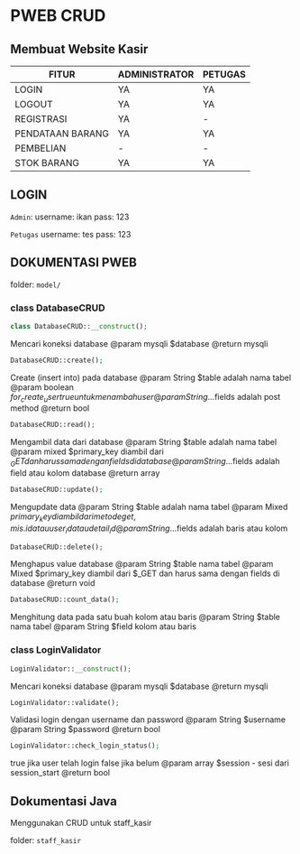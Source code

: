# PWEB CRUD  

Membuat Website Kasir
------------



| FITUR  | ADMINISTRATOR  | PETUGAS  |
| ------------ | ------------ | ------------ |
| LOGIN  | YA  | YA  |
| LOGOUT  |  YA | YA  |
| REGISTRASI  | YA  | -  |
| PENDATAAN BARANG  | YA  | YA  |
|  PEMBELIAN | -  | -  |
|  STOK BARANG | YA  | YA  |

## LOGIN
```Admin```: 
username: ikan
pass: 123

```Petugas```
username: tes
pass: 123

## DOKUMENTASI PWEB

folder: `model/`

### class DatabaseCRUD
```php
class DatabaseCRUD::__construct();
```
Mencari koneksi database
@param mysqli $database
@return mysqli

```php
DatabaseCRUD::create();
```
Create (insert into) pada database
@param String $table adalah nama tabel
@param boolean $for_create_user true untuk menambah user
@param String ...$fields adalah post method
@return bool

```php
DatabaseCRUD::read();
```
Mengambil data dari database
@param String $table adalah nama tabel
@param mixed $primary_key diambil dari $_GET dan harus sama dengan fields di database
@param String ...$fields adalah field atau kolom database
@return array

```php
DatabaseCRUD::update();
```
Mengupdate data
@param String $table adalah nama tabel
@param Mixed $primary_key diambil dari metode get, mis. id atau user_id atau detail_id
@param String ...$fields adalah baris atau kolom

```php
DatabaseCRUD::delete();
```
Menghapus value database
@param String $table nama tabel
@param Mixed $primary_key diambil dari $_GET dan harus sama dengan fields di database
@return void

```php
DatabaseCRUD::count_data();
```
Menghitung data pada satu buah kolom atau baris
@param String $table nama tabel
@param String $field kolom atau baris

### class LoginValidator
```php
LoginValidator::__construct();
```
Mencari koneksi database
@param mysqli $database
@return mysqli

```php
LoginValidator::validate();
```
Validasi login dengan username dan password
@param String $username
@param String $password
@return bool

```php
LoginValidator::check_login_status();
```
true jika user telah login false jika belum
@param array $session - sesi dari session_start
@return bool

## Dokumentasi Java
Menggunakan CRUD untuk staff_kasir

folder: `staff_kasir`
